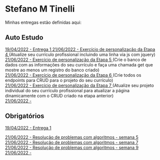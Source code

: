 # Stefano M Tinelli
Minhas entregas estão definidas aqui:
## Auto Estudo
<a href="https://github.com/Intelihub/Template_Aluno/blob/main/02_AUT_EST_ENTREGA/Coloque%20aqui%20as%20entregas%20do%20seu%20auto%20estudo.rtf"> 19/04/2022 - Entrega 1 </a>
<a href="https://github.com/naoassisto/modulo2/tree/main/03_AUT_EST_ENTREGA/Semana%205/Curriculo"> 21/06/2022 - Exercício de personalização da Etapa 4 </a> (Atualize seu currículo profissional incluindo uma linha via js com jquery)
<br>
<a href=""> 21/06/2022 - Exercício de personalização da Etapa 5 </a> (Crie o banco de dados com as informações do seu currículo e faça uma chamada get que mostre ao menos um registro do banco criado)
<br>
<a href=""> 21/06/2022 - Exercício de personalização da Etapa 6 </a> (Crie todos os endpoints para CRUD para o projeto do seu currículo)
<br>
<a href=""> 21/06/2022 - Exercício de personalização da Etapa 7 </a> (Atualize seu projeto individual do seu currículo profissional para atualizar a página dinamicamente com o CRUD criado na etapa anterior)
<br>
<a href=""> 21/06/2022 - </a>
<br>

## Obrigatórios
<a href="https://github.com/Intelihub/Template_Aluno/blob/main/03_EX_OBRIGATORIOS/Coloque%20aqui%20entregas%20de%20exerc%C3%ADcios%20obrigat%C3%B3rios.rtf"> 19/04/2022 - Entrega 1 </a>
<br>

<a href="https://github.com/naoassisto/modulo2/tree/main/04_AUT_EST_EX_OBRIGATORIOS/Semana%205/Exercicios"> 21/06/2022 - Resolução de problemas com algoritmos - semana 5 </a>
<br>
<a href="https://github.com/naoassisto/modulo2/tree/main/04_AUT_EST_EX_OBRIGATORIOS/Semana%207"> 21/06/2022 - Resolução de problemas com algoritmos - semana 7 </a>
<br>
<a href="https://github.com/naoassisto/modulo2/tree/main/04_AUT_EST_EX_OBRIGATORIOS/Semana%209"> 21/06/2022 - Resolução de problemas com algoritmos - semana 9 </a>
<br>
<a href=""> 21/06/2022 - </a>
<br>



